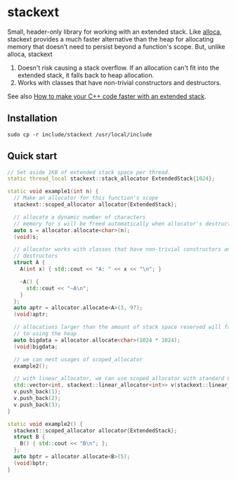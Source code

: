 # stackext

Small, header-only library for working with an extended stack. Like [alloca](http://man7.org/linux/man-pages/man3/alloca.3.html), stackext provides a much faster
alternative than the heap for allocating memory that doesn't need to persist beyond a function's scope. But, unlike alloca, stackext 
1. Doesn't risk causing a stack overflow. If an allocation can't fit into the extended stack, it falls back to heap allocation.
1. Works with classes that have non-trivial constructors and destructors.

See also [How to make your C++ code faster with an extended stack](https://medium.com/@ryan.burn/how-to-make-your-c-code-faster-with-an-extended-stack-38b81c87f9d7).

## Installation

```
sudo cp -r include/stackext /usr/local/include
```

## Quick start

```cpp
// Set aside 1KB of extended stack space per thread.
static thread_local stackext::stack_allocator ExtendedStack{1024};

static void example1(int n) {
  // Make an allocator for this function's scope
  stackext::scoped_allocator allocator{ExtendedStack};

  // allocate a dynamic number of characters
  // memory for s will be freed automatically when allocator's destructor is called
  auto s = allocator.allocate<char>(n);
  (void)s;

  // allocator works with classes that have non-trivial constructors and
  // destructors
  struct A {
    A(int x) { std::cout << "A: " << x << "\n"; }

    ~A() {
      std::cout << "~A\n";
    }
  };
  auto aptr = allocator.allocate<A>(3, 97);
  (void)aptr;

  // allocations larger than the amount of stack space reserved will fall back
  // to using the heap
  auto bigdata = allocator.allocate<char>(1024 * 1024);
  (void)bigdata;

  // we can nest usages of scoped_allocator
  example2();

  // with linear_allocator, we can use scoped_allocator with standard C++ containers
  std::vector<int, stackext::linear_allocator<int>> v(stackext::linear_allocator<int>{allocator});
  v.push_back(1);
  v.push_back(2);
  v.push_back(3);
}

static void example2() {
  stackext::scoped_allocator allocator{ExtendedStack};
  struct B {
    B() { std::cout << "B\n"; };
  };
  auto bptr = allocator.allocate<B>(5);
  (void)bptr;
}
```
